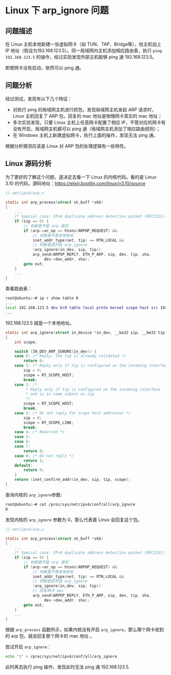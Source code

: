# Linux 下 arp_ignore 问题

## 问题描述

在 Linux 主机本地新建一张虚拟网卡（如 TUN、TAP、Bridge等），给主机加上 IP 地址（假设为192.168.123.5）。同一局域网内主机添加相应路由表，执行 `ping 192.168.123.5` 的操作，经过实验发现外部主机能够 ping 通 192.168.123.5。

即使网卡没有启动，依然可以 ping 通。

 ## 问题分析

经过测试，发现有以下几个特征：

- 对执行 ping 的局域网主机进行抓包，发现局域网主机发起 ARP 请求时，Linux 主机回复了 ARP 包，回复的 mac 地址是物理网卡真实的 mac 地址；
- 多次实验发现，只要 Linux 主机上任意网卡配置了相应 IP，不管对应的网卡有没有开启，局域网主机都可以 ping 通（局域网主机添加了相应路由规则）；
- 在 Windows 主机上新建虚拟网卡，执行上面的操作，发现无法 ping 通。

 根据分析猜测应该是 Linux 对 ARP 包的处理逻辑有一些特性。

## Linux 源码分析

为了更好的了解这个问题，遂决定去看一下 Linux 的内核代码。看的是 Linux 3.10 的代码，源码地址：https://elixir.bootlin.com/linux/v3.10/source

```c
// net/ipv4/arp.c

static int arp_process(struct sk_buff *skb)
{
    ...
    /* Special case: IPv4 duplicate address detection packet (RFC2131) */
	if (sip == 0) {
       	// 判断是不是 arp 请求 
		if (arp->ar_op == htons(ARPOP_REQUEST) &&
            // 判断是不是本地地址
		    inet_addr_type(net, tip) == RTN_LOCAL &&
			// 判断是否开启 arp_ignore
		    !arp_ignore(in_dev, sip, tip))
			arp_send(ARPOP_REPLY, ETH_P_ARP, sip, dev, tip, sha,
				 dev->dev_addr, sha);
		goto out;
	}
    ...
}
```

查看路由表：

```bash
root@ubuntu:~# ip r show table 0
...
local 192.168.123.5 dev br0 table local proto kernel scope host src 192.168.123.5 
...
```

192.168.123.5 就是一个本地地址。

```c
static int arp_ignore(struct in_device *in_dev, __be32 sip, __be32 tip)
{
	int scope;

	switch (IN_DEV_ARP_IGNORE(in_dev)) {
	case 0:	/* Reply, the tip is already validated */
		return 0;
	case 1:	/* Reply only if tip is configured on the incoming interface */
		sip = 0;
		scope = RT_SCOPE_HOST;
		break;
	case 2:	/*
		 * Reply only if tip is configured on the incoming interface
		 * and is in same subnet as sip
		 */
		scope = RT_SCOPE_HOST;
		break;
	case 3:	/* Do not reply for scope host addresses */
		sip = 0;
		scope = RT_SCOPE_LINK;
		break;
	case 4:	/* Reserved */
	case 5:
	case 6:
	case 7:
		return 0;
	case 8:	/* Do not reply */
		return 1;
	default:
		return 0;
	}
	return !inet_confirm_addr(in_dev, sip, tip, scope);
}
```

查询内核的 `arp_ignore`参数:

```bash
root@ubuntu:~# cat /proc/sys/net/ipv4/conf/all/arp_ignore 
0
```

发现内核的 `arp_ignore` 参数为 0，那么代表着 Linux 会回复这个包。

```c
// net/ipv4/arp.c

static int arp_process(struct sk_buff *skb)
{
    ...
    /* Special case: IPv4 duplicate address detection packet (RFC2131) */
	if (sip == 0) {
       	// 判断是不是 arp 请求 
		if (arp->ar_op == htons(ARPOP_REQUEST) &&
            // 判断是不是本地地址
		    inet_addr_type(net, tip) == RTN_LOCAL &&
			// 判断是否开启 arp_ignore
		    !arp_ignore(in_dev, sip, tip))
            // 回复网卡 mac
			arp_send(ARPOP_REPLY, ETH_P_ARP, sip, dev, tip, sha,
				 dev->dev_addr, sha);
		goto out;
	}
    ...
}
```

根据 `arp_process` 函数所示，如果内核没有开启 `arp_ignore`，那么哪个网卡收到的 arp 包，就会回复那个网卡的 mac 地址 。

尝试开启 `arp_ignore`：

```bash
echo "1" > /proc/sys/net/ipv4/conf/all/arp_ignore
```

此时再去执行 ping 操作，发现此时无法 ping 通 192.168.123.5.
